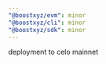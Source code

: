 ```yaml
---
"@boostxyz/evm": minor
"@boostxyz/cli": minor
"@boostxyz/sdk": minor
---
```


deployment to celo mainnet
